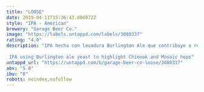 ```yaml
---
title: "LOOSE"
date: 2019-04-11T15:36:43.006972Z
style: "IPA - American"
brewery: "Garage Beer Co."
image: "https://labels.untappd.com/labels/3080337"
rating: "4.0"
description: "IPA hecha con levadura Burlington Ale que contribuye a resaltar los lúpulos Chinook y Mosaic  IPA using Burlington ale yeast to highlight Chinook and Mosaic hops"
untappd_url: "https://untappd.com/b/garage-beer-co-loose/3080337"
abv: "5.8"
ibu: "0"
robots: noindex,nofollow
---
```

